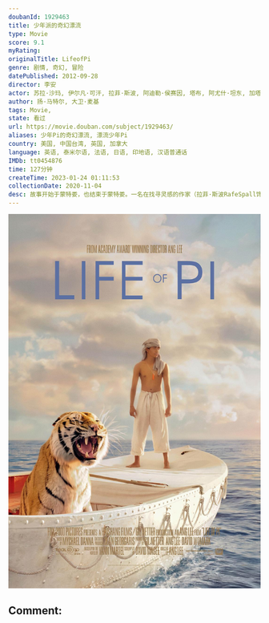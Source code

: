 ```yaml
---
doubanId: 1929463
title: 少年派的奇幻漂流
type: Movie
score: 9.1
myRating: 
originalTitle: LifeofPi
genre: 剧情, 奇幻, 冒险
datePublished: 2012-09-28
director: 李安
actor: 苏拉·沙玛, 伊尔凡·可汗, 拉菲·斯波, 阿迪勒·侯赛因, 塔布, 阿尤什·坦东, 加塔姆·贝鲁尔, 阿彦·汗, 穆德·阿巴斯·卡勒里, 维比什·希瓦库玛, 热拉尔·德帕迪约, 詹姆斯·斋藤, 俊·奈托, 安德里亚·迪·斯戴法诺, 沙拉万提·塞纳特, 王柏杰, 柯一正, 黄健玮, 路知行
author: 扬·马特尔, 大卫·麦基
tags: Movie, 
state: 看过
url: https://movie.douban.com/subject/1929463/
aliases: 少年Pi的奇幻漂流, 漂流少年Pi
country: 美国, 中国台湾, 英国, 加拿大
language: 英语, 泰米尔语, 法语, 日语, 印地语, 汉语普通话
IMDb: tt0454876
time: 127分钟
createTime: 2023-01-24 01:11:53
collectionDate: 2020-11-04
desc: 故事开始于蒙特娄，也结束于蒙特娄。一名在找寻灵感的作家（拉菲·斯波RafeSpall饰）无意间得知派·帕帖尔（伊尔凡·可汗IrrfanKhan饰）的传奇故事。派的父亲（阿迪勒·侯赛因Ad...
---
```


![image](assets/p1784592701.jpg)

Comment: 
---

